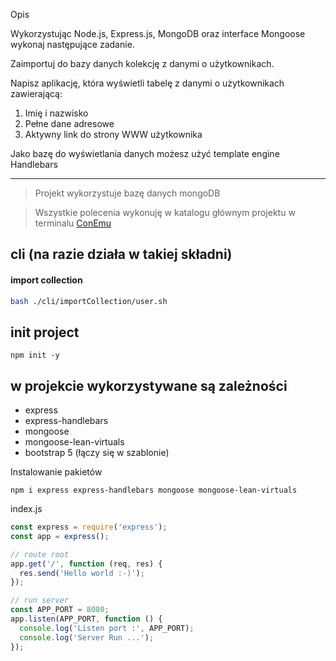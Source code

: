 Opis

Wykorzystując Node.js, Express.js, MongoDB oraz interface Mongoose wykonaj następujące zadanie.

Zaimportuj do bazy danych kolekcję z danymi o użytkownikach.

Napisz aplikację, która wyświetli tabelę z danymi o użytkownikach zawierającą:

1. Imię i nazwisko
2. Pełne dane adresowe
3. Aktywny link do strony WWW użytkownika

Jako bazę do wyświetlania danych możesz użyć template engine Handlebars

---

> Projekt wykorzystuje bazę danych mongoDB

> Wszystkie polecenia wykonuję w katalogu głównym projektu w terminalu [ConEmu](https://conemu.github.io/)

## cli (na razie działa w takiej składni)

#### import collection

```bash
bash ./cli/importCollection/user.sh
```

## init project

```
npm init -y
```

## w projekcie wykorzystywane są zależności

- express
- express-handlebars
- mongoose
- mongoose-lean-virtuals
- bootstrap 5 (łączy się w szablonie)

Instalowanie pakietów

```
npm i express express-handlebars mongoose mongoose-lean-virtuals
```

index.js

```javascript
const express = require('express');
const app = express();

// route root
app.get('/', function (req, res) {
  res.send('Hello world :-)');
});

// run server
const APP_PORT = 8080;
app.listen(APP_PORT, function () {
  console.log('Listen port :', APP_PORT);
  console.log('Server Run ...');
});
```

